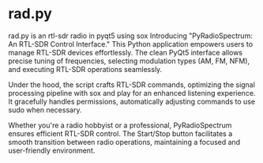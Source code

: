 # rad.py
rad.py is an rtl-sdr radio in pyqt5 using sox
Introducing "PyRadioSpectrum: An RTL-SDR Control Interface." This Python application empowers users to manage RTL-SDR devices effortlessly. The clean PyQt5 interface allows precise tuning of frequencies, selecting modulation types (AM, FM, NFM), and executing RTL-SDR operations seamlessly.

Under the hood, the script crafts RTL-SDR commands, optimizing the signal processing pipeline with sox and play for an enhanced listening experience. It gracefully handles permissions, automatically adjusting commands to use sudo when necessary.

Whether you're a radio hobbyist or a professional, PyRadioSpectrum ensures efficient RTL-SDR control. The Start/Stop button facilitates a smooth transition between radio operations, maintaining a focused and user-friendly environment.
